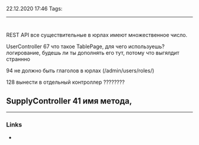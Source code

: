 22.12.2020  17:46
Tags: 
____

# 
REST API
все существительные в юрлах имеют множественное число.




UserController
67 что такое TablePage, для чего используешь?
логирование, будешь ли ты дополнять его тут, потому что выгялдит страннно

94 не должно быть глаголов в юрлах (/admin/users/roles/)

128 вынести в отдельный контроллер ????????

SupplyController
41 имя метода, 
-
____
### Links 
- 